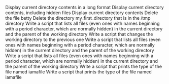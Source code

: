 Display current directory contents in a long format
Display current directory contents, including hidden files
Display current directory contents
Delete the file betty
Delete the directory my_first_directory that is in the /tmp directory
Write a script that lists all files (even ones with names beginning with a period character, which are normally hidden) in the current directory and the parent of the working directory
Write a script that changes the working directory to the previous one
Write a script that lists all files (even ones with names beginning with a period character, which are normally hidden) in the current directory and the parent of the working directory
Write a script that lists all files (even ones with names beginning with a period character, which are normally hidden) in the current directory and the parent of the working directory
Write a script that prints the type of the file named iamafile
Write a script that prints the type of the file named iamafile
